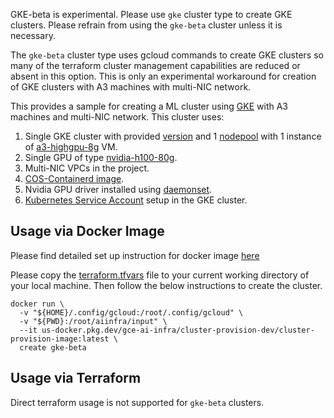 GKE-beta is experimental. Please use `gke` cluster type to create GKE
clusters. Please refrain from using the `gke-beta` cluster unless it is necessary.

The `gke-beta` cluster type uses gcloud commands to create GKE clusters so many of
the terraform cluster management capabilities are reduced or absent in this option.
This is only an experimental workaround for creation of GKE clusters with A3 machines
with multi-NIC network.

This provides a sample for creating a ML cluster using
[GKE](https://cloud.google.com/kubernetes-engine) with A3 machines and multi-NIC network. This cluster uses:
1. Single GKE cluster with provided
   [version](https://cloud.google.com/kubernetes-engine/versioning#specifying_cluster_version)
   and 1
   [nodepool](https://cloud.google.com/kubernetes-engine/docs/concepts/node-pools)
   with 1 instance of
   [a3-highgpu-8g](https://cloud.google.com/compute/docs/machine-resource) VM.
2. Single GPU of type [nvidia-h100-80g](https://cloud.google.com/compute/docs/gpus).
3. Multi-NIC VPCs in the project.
4. [COS-Containerd image](https://cloud.google.com/kubernetes-engine/docs/concepts/using-containerd).
5. Nvidia GPU driver installed using [daemonset](https://raw.githubusercontent.com/GoogleCloudPlatform/container-engine-accelerators/master/nvidia-driver-installer/cos/daemonset-preloaded-latest.yaml).
6. [Kubernetes Service
   Account](https://cloud.google.com/kubernetes-engine/docs/how-to/kubernetes-service-accounts)
   setup in the GKE cluster.

## Usage via Docker Image
Please find detailed set up instruction for docker image
[here](../../../README.md#usage-via-docker-image)

Please copy the [terraform.tfvars](./terraform.tfvars) file to your current working
directory of your local machine. Then follow the below instructions to create the cluster.

```docker
docker run \
  -v "${HOME}/.config/gcloud:/root/.config/gcloud" \
  -v "${PWD}:/root/aiinfra/input" \
  --it us-docker.pkg.dev/gce-ai-infra/cluster-provision-dev/cluster-provision-image:latest \
  create gke-beta
```

## Usage via Terraform
Direct terraform usage is not supported for `gke-beta` clusters.